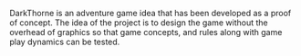 DarkThorne is an adventure game idea that has been developed as a proof of concept. The idea of the project is to design the game without the overhead of graphics so that game concepts, and rules along with game play dynamics can be tested.